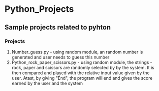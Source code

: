 # Python_Projects
## Sample projects related to pyhton
### Projects
1. Number_guess.py - using random module, an random number is generated and user needs to guess this number <br>
2. Python_rock_paper_scissors.py - using random module, the strings - rock, paper and scissors are randomly selected by by the system. It is then compared and played with the relative input value given by the user. Atast, by giving "End", the program will end and gives the score earned by the user and the system
